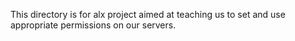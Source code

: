 This directory is for alx project aimed at teaching us to set and use appropriate permissions on our servers.

